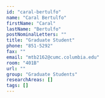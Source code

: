 ```yaml
---
id: "caral-bertulfo"
name: "Caral Bertulfo"
firstName: "Caral"
lastName: "Bertulfo"
postNominalLetters: ""
title: "Graduate Student"
phone: "851-5292"
fax: ""
email: "mtb2162@cumc.columbia.edu"
room: "401B"
url: ""
group: "Graduate Students"
researchAreas: []
tags: []
---
```

